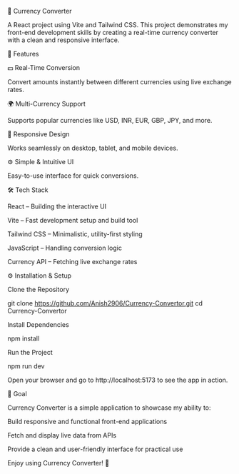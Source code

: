 💱 Currency Converter

A React project using Vite and Tailwind CSS. This project demonstrates my front-end development skills by creating a real-time currency converter with a clean and responsive interface.

🌟 Features

💵 Real-Time Conversion

Convert amounts instantly between different currencies using live exchange rates.

🌍 Multi-Currency Support

Supports popular currencies like USD, INR, EUR, GBP, JPY, and more.

📱 Responsive Design

Works seamlessly on desktop, tablet, and mobile devices.

⚙️ Simple & Intuitive UI

Easy-to-use interface for quick conversions.

🛠️ Tech Stack

React – Building the interactive UI

Vite – Fast development setup and build tool

Tailwind CSS – Minimalistic, utility-first styling

JavaScript – Handling conversion logic

Currency API – Fetching live exchange rates

⚙️ Installation & Setup

Clone the Repository

git clone https://github.com/Anish2906/Currency-Convertor.git
cd Currency-Convertor


Install Dependencies

npm install


Run the Project

npm run dev


Open your browser and go to http://localhost:5173
 to see the app in action.

🎯 Goal

Currency Converter is a simple application to showcase my ability to:

Build responsive and functional front-end applications

Fetch and display live data from APIs

Provide a clean and user-friendly interface for practical use

Enjoy using Currency Converter! 💱
